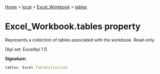 [Home](./index) &gt; [local](local.md) &gt; [Excel\_Workbook](local.excel_workbook.md) &gt; [tables](local.excel_workbook.tables.md)

# Excel\_Workbook.tables property

Represents a collection of tables associated with the workbook. Read-only. 

 \[Api set: ExcelApi 1.1\]

**Signature:**
```javascript
tables: Excel.TableCollection
```
